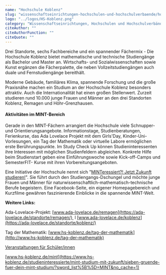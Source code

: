 ```yaml
---
name: "Hochschule Koblenz"
slug: "wissenschaftseinrichtungen-hochschulen-und-hochschulverbaende/hochschule-koblenz"
logo: "../logos/HS-Koblenz.png"
category: "Wissenschaftseinrichtungen, Hochschulen und Hochschulverbände"
citeAuthor: ""
citeAuthorFunction: ""
citeQuote: ""
---
```


Drei Standorte, sechs Fachbereiche und ein spannender Fächermix - Die Hochschule Koblenz bietet mathematische und technische Studiengänge als Bachelor und Master an. Wirtschafts- und Sozialwissenschaften sowie Kunst ergänzen die Fächerpalette, die neben Vollzeitstudiengängen auch duale und Fernstudiengänge bereithält.

Moderne Gebäude, familiäres Klima, spannende Forschung und die große Praxisnähe machen ein Studium an der Hochschule Koblenz besonders attraktiv. Auch die Internationalität hat einen großen Stellenwert. Zurzeit studieren rund 10.000 junge Frauen und Männer an den drei Standorten Koblenz, Remagen und Höhr-Grenzhausen.

#### Aktivitäten im MINT-Bereich

Gerade in den MINT-Fächern arrangiert die Hochschule viele Schnupper- und Orientierungsangebote. Informationstage, Studienberatungen, Ferienkurse, das Ada Lovelace Projekt mit dem Girls'Day, Kinder-Uni-Vorlesungen, ein Tag der Mathematik oder virtuelle Labore ermöglichen erste Berührungspunkte. Im Study Check Up können Studieninteressenten ihre Interessen mit möglichen Studienfeldern abgleichen. Konkrete Hilfe beim Studienstart geben eine Einführungswoche sowie Kick-off-Camps und SemesterFIT- Kurse mit ihren Vorbereitungsangeboten.

Eine Initiative der Hochschule nennt sich "[MINTeressiert?! Jetzt Zukunft studieren!](https://www.hs-koblenz.de/studieninteressierte/mint-studium-mit-zukunft/)". Sie führt durch den Studiengangs-Dschungel und möchte junge Frauen und Männer für naturwissenschaftlich-mathematisch-technische Berufe begeistern. Eine Facebook-Seite, ein eigener Homepagebereich und Kurzfilme gewähren faszinierende Einblicke in die spannende MINT-Welt.

**Weitere Links:**

Ada-Lovelace-Projekt: [www.ada-lovelace.de/remagen](https://ada-lovelace.de/standorte/remagen/)  l [www.ada-lovelace.de/koblenz](https://ada-lovelace.de/standorte/koblenz/)

Tag der Mathematik: [www.hs-koblenz.de/tag-der-mathematik](http://www.hs-koblenz.de/tag-der-mathematik)

[Veranstaltungen für Schüler/innen](https://www.hs-koblenz.de/studieninteressierte/termine/veranstaltungen-fuer-schueler/)

[www.hs-koblenz.de/mint](https://www.hs-koblenz.de/studieninteressierte/mint-studium-mit-zukunft/sieben-gruende-fuer-dein-mint-studium/?sword_list%5B%5D=MINT&no_cache=1)
